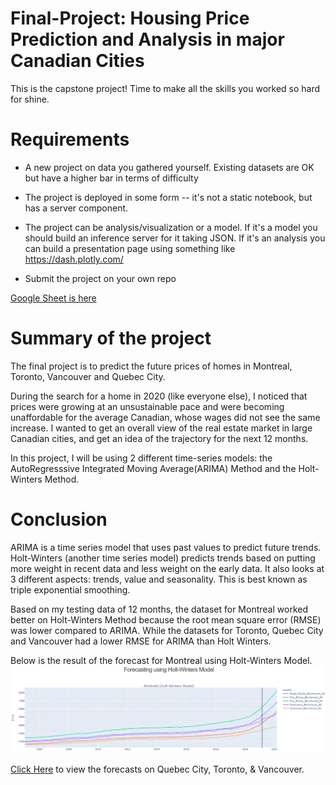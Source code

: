 # Final-Project: Housing Price Prediction and Analysis in major Canadian Cities

This is the capstone project! Time to make all the skills you worked so hard for shine.

# Requirements

- A new project on data you gathered yourself. Existing datasets are OK but have a higher bar in terms of difficulty

- The project is deployed in some form -- it's not a static notebook, but has a server component.

- The project can be analysis/visualization or a model. If it's a model you should build an inference server for it taking JSON. If it's an analysis you can build a presentation page using something like https://dash.plotly.com/

- Submit the project on your own repo

[Google Sheet is here](https://docs.google.com/spreadsheets/d/1EaQZuBYEhv606F24Zz324jyfrqWjCKIz4hfLzVRh6rE/edit?usp=sharing)

# Summary of the project

The final project is to predict the future prices of homes in Montreal, Toronto, Vancouver and Quebec City.

During the search for a home in 2020 (like everyone else), I noticed that prices were growing at an unsustainable pace and were becoming unaffordable for the average Canadian, whose wages did not see the same increase. I wanted to get an overall view of the real estate market in large Canadian cities, and get an idea of the trajectory for the next 12 months.  

In this project, I will be using 2 different time-series models: the AutoRegresssive Integrated Moving Average(ARIMA) Method and the Holt-Winters Method.

# Conclusion

ARIMA is a time series model that uses past values to predict future trends.
Holt-Winters (another time series model) predicts trends based on putting more weight in recent data and less weight on the early data. It also looks at 3 different aspects: trends, value and seasonality. This is best known as triple exponential smoothing.

Based on my testing data of 12 months, the dataset for Montreal worked better on Holt-Winters Method because the root mean square error (RMSE) was lower compared to ARIMA.
While the datasets for Toronto, Quebec City and Vancouver had a lower RMSE for ARIMA than Holt Winters.

Below is the result of the forecast for Montreal using Holt-Winters Model.
![Graph of Housing Price](./Montreal.GIF)


[Click Here](./assets) to view the forecasts on Quebec City, Toronto, & Vancouver.

